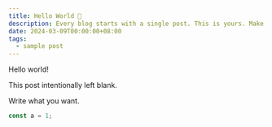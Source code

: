 ```yaml
---
title: Hello World 👋
description: Every blog starts with a single post. This is yours. Make it great.
date: 2024-03-09T00:00:00+08:00
tags:
  - sample post
---
```


Hello world!

This post intentionally left blank.

Write what you want.

```js
const a = 1;
```
